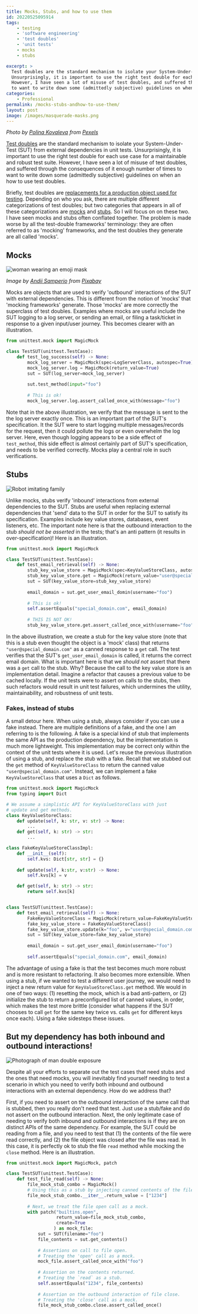 ```yaml
---
title: Mocks, Stubs, and how to use them
id: 20220525095914
tags:
    - testing
    - 'software engineering'
    - 'test doubles'
    - 'unit tests'
    - mocks
    - stubs

excerpt: >
  Test doubles are the standard mechanism to isolate your System-Under-Test (SUT) from external dependencies in unit tests.
  Unsurprisingly, it is important to use the right test double for each use case for a maintainable and robust test suite.
  However, I have seen a lot of misuse of test doubles, and suffered through the consequences of it enough number of times
  to want to write down some (admittedly subjective) guidelines on when an how to use test doubles. 
categories:
    - Professional
permalink: /mocks-stubs-andhow-to-use-them/
layout: post
image: /images/masquerade-masks.png
---
```


<!-- ![Photo by Polina Kovaleva from Pexels](/images/masquerade-masks.png) -->
_Photo by [Polina Kovaleva](https://www.pexels.com/@polina-kovaleva?utm_content=attributionCopyText&utm_medium=referral&utm_source=pexels) from [Pexels](https://www.pexels.com/photo/close-up-of-masquerade-masks-on-purple-background-8404608/?utm_content=attributionCopyText&utm_medium=referral&utm_source=pexels)_

[Test doubles](https://en.wikipedia.org/wiki/Test_double) are the standard mechanism to isolate your System-Under-Test (SUT) from external dependencies in unit tests. Unsurprisingly, it is important to use the right test double for each use case for a maintainable and robust test suite. However, I have seen a lot of misuse of test doubles, and suffered through the consequences of it enough number of times to want to write down some (admittedly subjective) guidelines on when an how to use test doubles. 

Briefly, test doubles are [replacements for a production object used for testing](https://martinfowler.com/bliki/TestDouble.html). Depending on who you ask, there are multiple different categorizations of test doubles; but two categories that appears in all of these categorizations are [mocks](https://en.wikipedia.org/wiki/Mock_object) and [stubs](https://en.wikipedia.org/wiki/Test_stub). So I will focus on on these two. I have seen mocks and stubs often conflated together. The problem is made worse by all the test-double frameworks' terminology: they are often referred to as 'mocking' frameworks, and the test doubles they generate are all called 'mocks'. 

## Mocks

![woman wearing an emoji mask](/images/woman-wearing-emoji-mask.jpg)

_Image by [Andii Samperio](https://pixabay.com/users/5697702-5697702/?utm_source=link-attribution&amp;utm_medium=referral&amp;utm_campaign=image&amp;utm_content=2428737) from [Pixabay](https://pixabay.com/?utm_source=link-attribution&amp;utm_medium=referral&amp;utm_campaign=image&amp;utm_content=2428737)_


Mocks are objects that are used to verify 'outbound' interactions of the SUT with external dependencies. This is different from the notion of 'mocks' that 'mocking frameworks' generate. Those 'mocks' are more correctly the superclass of test doubles.
Examples where mocks are useful include the SUT logging to a log server, or sending an email, or filing a task/ticket in response to a given input/user journey. This becomes clearer with an illustration.

```python
from unittest.mock import MagicMock

class TestSUT(unittest.TestCase):
    def test_log_success(self) -> None:
        mock_log_server = MagicMock(spec=LogServerClass, autospec=True)
        mock_log_server.log = MagicMock(return_value=True)
        sut = SUT(log_server=mock_log_server)
        
        sut.test_method(input="foo")
        
        # This is ok!
        mock_log_server.log.assert_called_once_with(message="foo")

```

Note that in the above illustration, we verify that the message is sent to the the log server exactly once. This is an important part of the SUT's specification. It the SUT were to start logging multiple messages/records for the request, then it could pollute the logs or even overwhelm the log server. Here, even though logging appears to be a side effect of `test_method`, this side effect is almost certainly part of SUT's specification, and needs to be verified correctly. Mocks play a central role in such verifications.

## Stubs

![Robot imitating family](/images/robot-imitating-family.jpg)

Unlike mocks, stubs verify 'inbound' interactions from external dependencies to the SUT. Stubs are useful when replacing external dependencies that 'send' data to the SUT in order for the SUT to satisfy its specification. Examples include key value stores, databases, event listeners, etc. The important note here is that the outbound interaction to the stub _should not be asserted_ in the tests; that's an anti pattern (it results in over-specification)! Here is an illustration.

```python
from unittest.mock import MagicMock

class TestSUT(unittest.TestCase):
    def test_email_retrieval(self) -> None:
        stub_key_value_store = MagicMock(spec=KeyValueStoreClass, autospec=True)
        stub_key_value_store.get = MagicMock(return_value="user@special_domain.com")
        sut = SUT(key_value_store=stub_key_value_store)
        
        email_domain = sut.get_user_email_domin(username="foo")
        
        # This is ok!
        self.assertEquals("special_domain.com", email_domain)
        
        # THIS IS NOT OK!
        stub_key_value_store.get.assert_called_once_with(username="foo")

```
In the above illustration, we create a stub for the key value store (note that this is a stub even thought the object is a 'mock' class) that returns `"user@special_domain.com"` as a canned response to a `get` call. The test verifies that the SUT's `get_user_email_domain` is called, it returns the correct email domain. What is important here is that we _should not_ assert that there was a `get` call to the stub. Why? Because the call to the key value store is an implementation detail. Imagine a refactor that causes a previous value to be cached locally. If the unit tests were to assert on calls to the stubs, then such refactors would result in unit test failures, which undermines the utility, maintainability, and robustness of unit tests.

### Fakes, instead of stubs

A small detour here. When using a stub, always consider if you can use a fake instead. There are multiple definitions of a fake, and the one I am referring to is the following. A fake is a special kind of stub that implements the same API as the production dependency, but the implementation is much more lightweight. This implementation may be correct only within the context of the unit tests where it is used. Let's reuse the previous illustration of using a stub, and replace the stub with a fake. Recall that we stubbed out the `get` method of `KeyValueStoreClass` to return the canned value `"user@special_domain.com"`. Instead, we can implement a fake `KeyValueStoreClass` that uses a `Dict` as follows.

```python
from unittest.mock import MagicMock
from typing import Dict

# We assume a simplistic API for KeyValueStoreClass with just
# update and get methods.
class KeyValueStoreClass:
    def update(self, k: str, v: str) -> None:
        ...
    def get(self, k: str) -> str:
        ...

class FakeKeyValueStoreClassImpl:
    def __init__(self):
        self.kvs: Dict[str, str] = {}
    
    def update(self, k:str, v:str) -> None:
        self.kvs[k] = v

    def get(self, k: str) -> str:
        return self.kvs[k]


class TestSUT(unittest.TestCase):
    def test_email_retrieval(self) -> None:
        FakeKeyValueStoreClass = MagicMock(return_value=FakeKeyValueStoreClassImpl())
        fake_key_value_store = FakeKeyValueStoreClass()
        fake_key_value_store.update(k="foo", v="user@special_domain.com")
        sut = SUT(key_value_store=fake_key_value_store)
        
        email_domain = sut.get_user_email_domin(username="foo")
        
        self.assertEquals("special_domain.com", email_domain)
```

The advantage of using a fake is that the test becomes much more robust and is more resistant to refactoring. It also becomes more extensible. When using a stub, if we wanted to test a different user journey, we would need to inject a new return value for `KeyValueStoreClass.get` method. We would in one of two ways:  (1) resetting the mock, which is a bad anti-pattern, or (2) initialize the stub to return a preconfigured list of canned values, in order, which makes the test more brittle (consider what happens if the SUT chooses to call `get` for the same key twice vs. calls `get` for different keys once each). Using a fake sidesteps these issues.

## But my dependency has both inbound and outbound interactions!

![Photograph of man double exposure](/images/man-double-exposed-photo.jpg)

Despite all your efforts to separate out the test cases that need stubs and the ones that need mocks, you will inevitably find yourself needing to test a scenario in which you need to verify both inbound and outbound interactions with an external dependency. How do we address that? 

First, if you need to assert on the outbound interaction of the same call that is stubbed, then you really don't need that test. Just use a stub/fake and do not assert on the outbound interaction. Next, the only legitimate case of needing to verify both inbound and outbound interactions is if they are on distinct APIs of the same dependency. For example, the SUT could be reading from a file, and you need to test that (1) the contents of the file were read correctly, and (2) the file object was closed after the file was read. In this case, it is perfectly ok to stub the file `read` method while mocking the `close` method. Here is an illustration.
```python
from unittest.mock import MagicMock, patch

class TestSUT(unittest.TestCase):
    def test_file_read(self) -> None:
        file_mock_stub_combo = MagicMock()
        # Using this as a stub by injecting canned contents of the file
        file_mock_stub_combo.__iter__.return_value = ["1234"]
        
        # Next, we treat the file open call as a mock.
        with patch("builtins.open",
                   return_value=file_mock_stub_combo, 
                   create=True
                  ) as mock_file:
            sut = SUT(filename="foo")
            file_contents = sut.get_contents()
            
            # Assertions on call to file open.
            # Treating the 'open' call as a mock.
            mock_file.assert_called_once_with("foo")
        
            # Assertion on the contents returned.
            # Treating the `read` as a stub.
            self.assertEquals("1234", file_contents)
        
            # Assertion on the outbound interaction of file close.
            # Treating the 'close' call as a mock.
            file_mock_stub_combo.close.assert_called_once()
```

